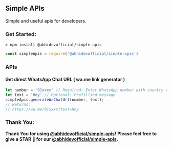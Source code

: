 ## Simple APIs
Simple and useful apis for developers.

### Get Started:

```
> npm install @abhidevofficial/simple-apis
```

```js
const simpleApis = require('@abhidevofficial/simple-apis')
```

### APIs

#### Get direct WhatsApp Chat URL ( wa.me link generator )

```js
let number = '91xxxx' // Required: Enter WhatsApp number with country code ( OMIT SYMBOLS LIKE PLUS, HYPHENS AND BRACKETS )
let text = 'Hey' // Optional: Prefillied message
simpleApis.generateWaChatUrl(number, text);
// Returns:
// https://wa.me/91xxxx?text=Hey
```

### Thank You:

**Thank You for using [@abhidevofficial/simple-apis](https://npmjs.com/package/@abhidevofficial/simple-apis)!**
**Please feel free to give a STAR 🌟 for our [@abhidevofficial/simple-apis](https://github.com/AbhiDevOfficial/simple-apis).**
